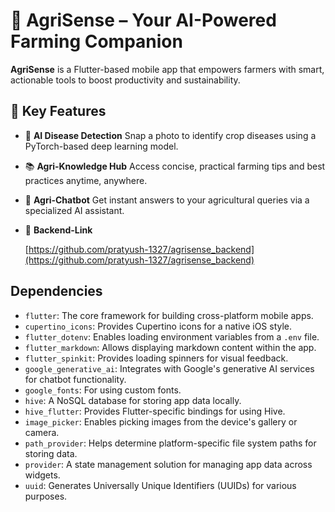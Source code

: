 # 🌾 AgriSense – Your AI-Powered Farming Companion

**AgriSense** is a Flutter-based mobile app that empowers farmers with smart, actionable tools to boost productivity and sustainability.

## 🔑 Key Features

- 🤖 **AI Disease Detection**
  Snap a photo to identify crop diseases using a PyTorch-based deep learning model.

- 📚 **Agri-Knowledge Hub**
  Access concise, practical farming tips and best practices anytime, anywhere.

- 💬 **Agri-Chatbot**
  Get instant answers to your agricultural queries via a specialized AI assistant.


- 💬 **Backend-Link**

  [https://github.com/pratyush-1327/agrisense_backend](https://github.com/pratyush-1327/agrisense_backend)


## Dependencies

- `flutter`: The core framework for building cross-platform mobile apps.
- `cupertino_icons`: Provides Cupertino icons for a native iOS style.
- `flutter_dotenv`: Enables loading environment variables from a `.env` file.
- `flutter_markdown`: Allows displaying markdown content within the app.
- `flutter_spinkit`: Provides loading spinners for visual feedback.
- `google_generative_ai`: Integrates with Google's generative AI services for chatbot functionality.
- `google_fonts`: For using custom fonts.
- `hive`: A NoSQL database for storing app data locally.
- `hive_flutter`: Provides Flutter-specific bindings for using Hive.
- `image_picker`: Enables picking images from the device's gallery or camera.
- `path_provider`: Helps determine platform-specific file system paths for storing data.
- `provider`: A state management solution for managing app data across widgets.
- `uuid`: Generates Universally Unique Identifiers (UUIDs) for various purposes.
